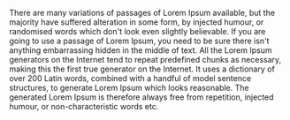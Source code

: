 There are many variations of passages of Lorem Ipsum available,
 but the majority have suffered alteration in some form, by 
 injected humour, or randomised words which don't look even 
 slightly believable. If you are going to use a passage of 
 Lorem Ipsum, you need to be sure there isn't anything 
 embarrassing hidden in the middle of text. All the Lorem Ipsum 
 generators on the Internet tend to repeat predefined chunks as 
 necessary, making this the first true generator on the 
 Internet. It uses a dictionary of over 200 Latin words, 
 combined with a handful of model sentence structures, to 
 generate Lorem Ipsum which looks reasonable. The generated 
 Lorem Ipsum is therefore always free from repetition, injected 
 humour, or non-characteristic words etc.